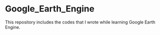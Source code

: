 # Google_Earth_Engine
This repository includes the codes that I wrote while learning Google Earth Engine.

